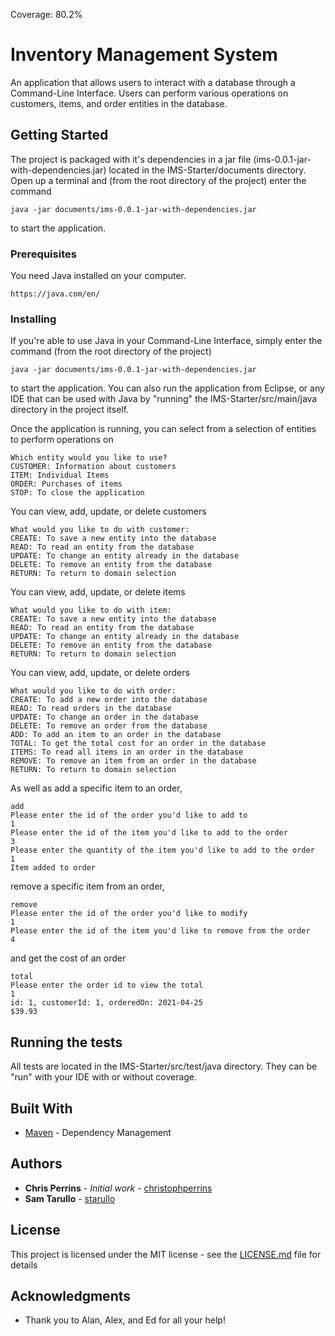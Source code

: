 Coverage: 80.2%
# Inventory Management System

An application that allows users to interact with a database through a Command-Line Interface. Users can perform various operations on customers, items, and order entities in the database.

## Getting Started

The project is packaged with it's dependencies in a jar file (ims-0.0.1-jar-with-dependencies.jar) located in the IMS-Starter/documents directory. Open up a terminal and (from the root directory of the project) enter the command
```
java -jar documents/ims-0.0.1-jar-with-dependencies.jar
```
to start the application.

### Prerequisites

You need Java installed on your computer.

```
https://java.com/en/
```

### Installing

If you're able to use Java in your Command-Line Interface, simply enter the command (from the root directory of the project)

```
java -jar documents/ims-0.0.1-jar-with-dependencies.jar
```

to start the application. You can also run the application from Eclipse, or any IDE that can be used with Java by "running" the IMS-Starter/src/main/java directory in the project itself.

Once the application is running, you can select from a selection of entities to perform operations on

```
Which entity would you like to use?
CUSTOMER: Information about customers
ITEM: Individual Items
ORDER: Purchases of items
STOP: To close the application
```

You can view, add, update, or delete customers
```
What would you like to do with customer:
CREATE: To save a new entity into the database
READ: To read an entity from the database
UPDATE: To change an entity already in the database
DELETE: To remove an entity from the database
RETURN: To return to domain selection
```

You can view, add, update, or delete items

```
What would you like to do with item:
CREATE: To save a new entity into the database
READ: To read an entity from the database
UPDATE: To change an entity already in the database
DELETE: To remove an entity from the database
RETURN: To return to domain selection
```

You can view, add, update, or delete orders

```
What would you like to do with order:
CREATE: To add a new order into the database
READ: To read orders in the database
UPDATE: To change an order in the database
DELETE: To remove an order from the database
ADD: To add an item to an order in the database
TOTAL: To get the total cost for an order in the database
ITEMS: To read all items in an order in the database
REMOVE: To remove an item from an order in the database
RETURN: To return to domain selection
```
As well as add a specific item to an order,

```
add
Please enter the id of the order you'd like to add to
1
Please enter the id of the item you'd like to add to the order
3
Please enter the quantity of the item you'd like to add to the order
1
Item added to order
```

remove a specific item from an order,

```
remove
Please enter the id of the order you'd like to modify
1
Please enter the id of the item you'd like to remove from the order
4
```

and get the cost of an order

```
total
Please enter the order id to view the total
1
id: 1, customerId: 1, orderedOn: 2021-04-25
$39.93
```


## Running the tests

All tests are located in the IMS-Starter/src/test/java directory. They can be "run" with your IDE with or without coverage.

## Built With

* [Maven](https://maven.apache.org/) - Dependency Management

## Authors

* **Chris Perrins** - *Initial work* - [christophperrins](https://github.com/christophperrins)
* **Sam Tarullo** - [starullo](https://github.com/starullo)

## License

This project is licensed under the MIT license - see the [LICENSE.md](LICENSE.md) file for details 

## Acknowledgments

* Thank you to Alan, Alex, and Ed for all your help!
